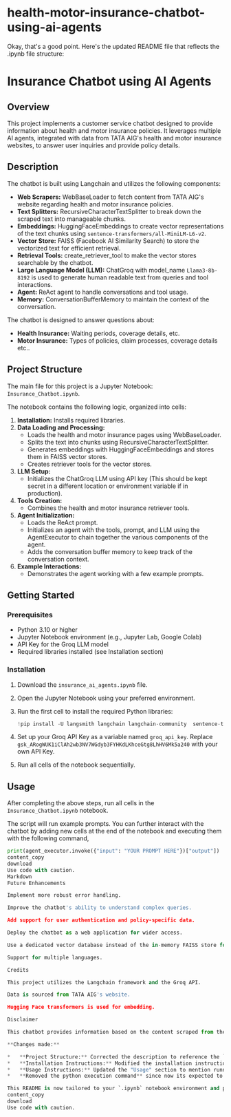 # health-motor-insurance-chatbot-using-ai-agents
Okay, that's a good point. Here's the updated README file that reflects the .ipynb file structure:

# Insurance Chatbot using AI Agents

## Overview

This project implements a customer service chatbot designed to provide information about health and motor insurance policies. It leverages multiple AI agents, integrated with data from TATA AIG's health and motor insurance websites, to answer user inquiries and provide policy details.

## Description

The chatbot is built using Langchain and utilizes the following components:

*   **Web Scrapers:** WebBaseLoader to fetch content from TATA AIG's website regarding health and motor insurance policies.
*   **Text Splitters:** RecursiveCharacterTextSplitter to break down the scraped text into manageable chunks.
*   **Embeddings:** HuggingFaceEmbeddings to create vector representations of the text chunks using `sentence-transformers/all-MiniLM-L6-v2`.
*   **Vector Store:** FAISS (Facebook AI Similarity Search) to store the vectorized text for efficient retrieval.
*   **Retrieval Tools:** create_retriever_tool to make the vector stores searchable by the chatbot.
*   **Large Language Model (LLM):** ChatGroq with model_name `Llama3-8b-8192` is used to generate human readable text from queries and tool interactions.
*   **Agent:** ReAct agent to handle conversations and tool usage.
*   **Memory:** ConversationBufferMemory to maintain the context of the conversation.

The chatbot is designed to answer questions about:

*   **Health Insurance:** Waiting periods, coverage details, etc.
*   **Motor Insurance:** Types of policies, claim processes, coverage details etc..

## Project Structure

The main file for this project is a Jupyter Notebook: `Insurance_Chatbot.ipynb`.

The notebook contains the following logic, organized into cells:
1.  **Installation:** Installs required libraries.
2.  **Data Loading and Processing:**
    *   Loads the health and motor insurance pages using WebBaseLoader.
    *   Splits the text into chunks using RecursiveCharacterTextSplitter.
    *   Generates embeddings with HuggingFaceEmbeddings and stores them in FAISS vector stores.
    *   Creates retriever tools for the vector stores.
3.  **LLM Setup:**
     *   Initializes the ChatGroq LLM using API key (This should be kept secret in a different location or environment variable if in production).
4.  **Tools Creation:**
    *  Combines the health and motor insurance retriever tools.
5.  **Agent Initialization:**
    *   Loads the ReAct prompt.
    *   Initializes an agent with the tools, prompt, and LLM using the AgentExecutor to chain together the various components of the agent.
    *   Adds the conversation buffer memory to keep track of the conversation context.
6.  **Example Interactions:**
    *   Demonstrates the agent working with a few example prompts.

## Getting Started

### Prerequisites

*   Python 3.10 or higher
*   Jupyter Notebook environment (e.g., Jupyter Lab, Google Colab)
*   API Key for the Groq LLM model
*   Required libraries installed (see Installation section)

### Installation

1.  Download the `insurance_ai_agents.ipynb` file.
2.  Open the Jupyter Notebook using your preferred environment.
3.  Run the first cell to install the required Python libraries:

    ```python
    !pip install -U langsmith langchain langchain-community  sentence-transformers langchain_huggingface faiss-gpu langchain_groq
    ```

4.  Set up your Groq API Key as a variable named `groq_api_key`. Replace `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` with your own API Key.

5. Run all cells of the notebook sequentially.

## Usage

After completing the above steps, run all cells in the `Insurance_Chatbot.ipynb` notebook.

The script will run example prompts. You can further interact with the chatbot by adding new cells at the end of the notebook and executing them with the following command, 
```python
print(agent_executor.invoke({"input": "YOUR PROMPT HERE"})["output"])
content_copy
download
Use code with caution.
Markdown
Future Enhancements

Implement more robust error handling.

Improve the chatbot's ability to understand complex queries.

Add support for user authentication and policy-specific data.

Deploy the chatbot as a web application for wider access.

Use a dedicated vector database instead of the in-memory FAISS store for production usage.

Support for multiple languages.

Credits

This project utilizes the Langchain framework and the Groq API.

Data is sourced from TATA AIG's website.

Hugging Face transformers is used for embedding.

Disclaimer

This chatbot provides information based on the content scraped from the provided TATA AIG webpages. It is not an official customer support channel and should not be used for claims processing.

**Changes made:**

*   **Project Structure:** Corrected the description to reference the `.ipynb` file instead of a `.py` file.
*   **Installation Instructions:** Modified the installation instructions to reflect running commands directly in the notebook (using `!pip`) and to open the notebook in a jupyter environment.
*   **Usage Instructions:** Updated the "Usage" section to mention running cells in the Jupyter Notebook sequentially.
*   **Removed the python execution command** since now its expected to be done in jupyter notebook environment.

This README is now tailored to your `.ipynb` notebook environment and provides accurate instructions.
content_copy
download
Use code with caution.
